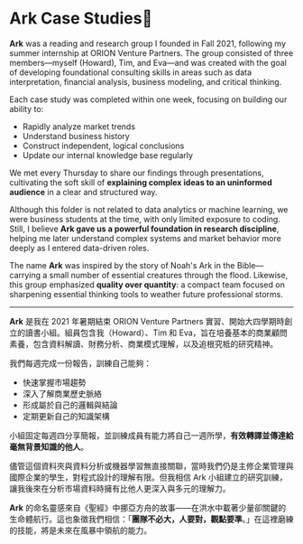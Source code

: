 # Ark Case Studies📖

**Ark** was a reading and research group I founded in Fall 2021, following my summer internship at ORION Venture Partners. The group consisted of three members—myself (Howard), Tim, and Eva—and was created with the goal of developing foundational consulting skills in areas such as data interpretation, financial analysis, business modeling, and critical thinking.

Each case study was completed within one week, focusing on building our ability to:
- Rapidly analyze market trends
- Understand business history
- Construct independent, logical conclusions
- Update our internal knowledge base regularly

We met every Thursday to share our findings through presentations, cultivating the soft skill of **explaining complex ideas to an uninformed audience** in a clear and structured way.

Although this folder is not related to data analytics or machine learning, we were business students at the time, with only limited exposure to coding. Still, I believe **Ark gave us a powerful foundation in research discipline**, helping me later understand complex systems and market behavior more deeply as I entered data-driven roles.

The name **Ark** was inspired by the story of Noah's Ark in the Bible—carrying a small number of essential creatures through the flood. Likewise, this group emphasized **quality over quantity**: a compact team focused on sharpening essential thinking tools to weather future professional storms.

---

**Ark** 是我在 2021 年暑期結束 ORION Venture Partners 實習、開始大四學期時創立的讀書小組。組員包含我（Howard）、Tim 和 Eva，旨在培養基本的商業顧問素養，包含資料解讀、財務分析、商業模式理解，以及追根究柢的研究精神。

我們每週完成一份報告，訓練自己能夠：
- 快速掌握市場趨勢
- 深入了解商業歷史脈絡
- 形成屬於自己的邏輯與結論
- 定期更新自己的知識架構

小組固定每週四分享簡報，並訓練成員有能力將自己一週所學，**有效轉譯並傳達給毫無背景知識的他人**。

儘管這個資料夾與資料分析或機器學習無直接關聯，當時我們仍是主修企業管理與國際企業的學生，對程式設計的理解有限。但我相信 Ark 小組建立的研究訓練，讓我後來在分析市場資料時擁有比他人更深入與多元的理解力。

**Ark** 的命名靈感來自《聖經》中挪亞方舟的故事——在洪水中載著少量卻關鍵的生命體航行。這也象徵我們相信：「**團隊不必大，人要對，觀點要準**。」在這裡磨練的技能，將是未來在風暴中領航的能力。



